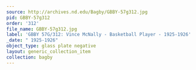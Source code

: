 ```yaml
---
source: http://archives.nd.edu/Bagby/GBBY-57g312.jpg
pid: GBBY-57g312
order: '312'
file_name: GBBY-57g312.jpg
label: 'GBBY 57G/312: Vince McNally - Basketball Player - 1925-1926'
_date: " 1925-1926"
object_type: glass plate negative
layout: generic_collection_item
collection: bagby
---
```

